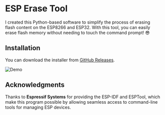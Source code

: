 # ESP Erase Tool

I created this Python-based software to simplify the process of erasing flash content on the ESP8266 and ESP32. With this tool, you can easily erase flash memory without needing to touch the command prompt! 😎

## Installation

You can download the installer from [GitHub Releases](https://github.com/roycuadra/ESP-ERASE-TOOL-/releases/tag/v1.1).

![Demo](https://github.com/user-attachments/assets/9237aa79-e700-47fd-b326-0cc3a80ccfe3)

## Acknowledgments

Thanks to **Espressif Systems** for providing the ESP-IDF and ESPTool, which make this program possible by allowing seamless access to command-line tools for managing ESP devices.

